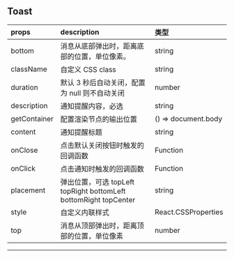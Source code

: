 ## Toast

|props         | description              | 类型     |
|:-------------|:-------------------------|:---------|
|bottom         |  消息从底部弹出时，距离底部的位置，单位像素。| string|ReactNode|() => ReactNode
|className | 自定义 CSS class  | string
|duration | 默认 3 秒后自动关闭，配置为 null 则不自动关闭| number
|description | 通知提醒内容，必选 | string|ReactNode
|getContainer |	配置渲染节点的输出位置 | () => document.body
|content | 	 通知提醒标题  | string|ReactNode 
| onClose |  点击默认关闭按钮时触发的回调函数| Function
|onClick |点击通知时触发的回调函数  | Function
| placement | 弹出位置，可选 topLeft topRight bottomLeft bottomRight topCenter | string
|style|自定义内联样式 | 	React.CSSProperties
|top  | 消息从顶部弹出时，距离顶部的位置，单位像素 | number

------





